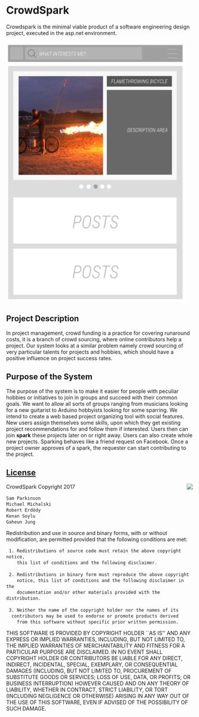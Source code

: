 # CrowdSpark
Crowdspark is the minimal viable product of a software engineering design project, executed in the asp.net environment.

![mockup](https://github.com/samparkinson/CrowdSpark/blob/master/mockup.png)

## Project Description
In project management, crowd funding is a practice for covering runaround costs, it is a branch of crowd sourcing, where online contributors help a project. Our system looks at a similar problem namely crowd sourcing of very particular talents for projects and hobbies, which should have a positive influence on project success rates.

## Purpose of the System
The purpose of the system is to make it easier for people with peculiar hobbies or initiatives to join in groups and succeed with their common goals. We want to allow all sorts of groups ranging from musicians looking for a new guitarist to Arduino hobbyists looking for some sparring.
We intend to create a web based project organizing tool with social features. New users assign themselves some skills, upon which they get existing project recommendations for and follow them if interested. Users then can join **spark** these projects later on or right away. Users can also create whole new projects. Sparking behaves like a friend request on Facebook. Once a project owner approves of a spark, the requester can start contributing to the project. 

## [License](LICENSE.md)

<a href="http://opensource.org/licenses/BSD-3-Clause" target="_blank">
<img align="right" src="http://opensource.org/trademarks/opensource/OSI-Approved-License-100x137.png">
</a>
  CrowdSpark Copyright 2017 
  
    Sam Parkinson
    Michael Michalski
    Robert Erdödy
    Kenan Soylu
    Gaheun Jung

  Redistribution and use in source and binary forms, with or without
  modification, are permitted provided that the following conditions are met:

     1. Redistributions of source code must retain the above copyright notice,
        this list of conditions and the following disclaimer.

     2. Redistributions in binary form must reproduce the above copyright
        notice, this list of conditions and the following disclaimer in the
        documentation and/or other materials provided with the distribution.

     3. Neither the name of the copyright holder nor the names of its 
      contributors may be used to endorse or promote products derived 
        from this software without specific prior written permission.

  THIS SOFTWARE IS PROVIDED BY COPYRIGHT HOLDER ``AS IS'' AND ANY EXPRESS OR
  IMPLIED WARRANTIES, INCLUDING, BUT NOT LIMITED TO, THE IMPLIED WARRANTIES OF
  MERCHANTABILITY AND FITNESS FOR A PARTICULAR PURPOSE ARE DISCLAIMED. IN NO
  EVENT SHALL COPYRIGHT HOLDER OR CONTRIBUTORS BE LIABLE FOR ANY DIRECT,
  INDIRECT, INCIDENTAL, SPECIAL, EXEMPLARY, OR CONSEQUENTIAL DAMAGES
  (INCLUDING, BUT NOT LIMITED TO, PROCUREMENT OF SUBSTITUTE GOODS OR SERVICES;
  LOSS OF USE, DATA, OR PROFITS; OR BUSINESS INTERRUPTION) HOWEVER CAUSED AND
  ON ANY THEORY OF LIABILITY, WHETHER IN CONTRACT, STRICT LIABILITY, OR TORT
  (INCLUDING NEGLIGENCE OR OTHERWISE) ARISING IN ANY WAY OUT OF THE USE OF
  THIS SOFTWARE, EVEN IF ADVISED OF THE POSSIBILITY OF SUCH DAMAGE.
